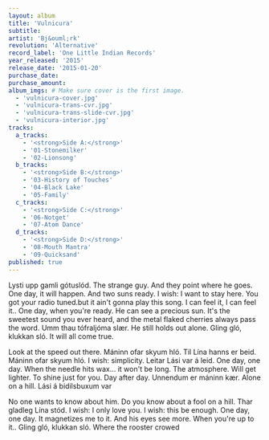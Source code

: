 ```yaml
---
layout: album
title: 'Vulnicura'
subtitle: 
artist: 'Bj&ouml;rk'
revolution: 'Alternative'
record_label: 'One Little Indian Records'
year_released: '2015'
release_date: '2015-01-20'
purchase_date: 
purchase_amount: 
album_imgs: # Make sure cover is the first image. 
  - 'vulnicura-cover.jpg'
  - 'vulnicura-trans-cvr.jpg'
  - 'vulnicura-trans-slide-cvr.jpg'
  - 'vulnicura-interior.jpg'
tracks:
  a_tracks:
    - '<strong>Side A:</strong>'
    - '01-Stonemilker'
    - '02-Lionsong'
  b_tracks:
    - '<strong>Side B:</strong>'
    - '03-History of Touches'
    - '04-Black Lake'
    - '05-Family'
  c_tracks:
    - '<strong>Side C:</strong>'
    - '06-Notget'
    - '07-Atom Dance'
  d_tracks:
    - '<strong>Side D:</strong>' 
    - '08-Mouth Mantra'
    - '09-Quicksand'
published: true
---
```


Lysti upp gamli gótuslód. The strange guy. And they point where he goes. One day, it will happen. And two suns ready. I wish: I want to stay here. You got your radio tuned.but it ain't gonna play this song. I can feel it, I can feel it.. One day, when you're ready. He can see a precious sun. It's the sweetest sound you ever heard, and the metal flaked cherries always pass the word. Umm thau tófraljóma slær. He still holds out alone. Gling gló, klukkan sló. It will all come true.

Look at the speed out there. Máninn ofar skyum hló. Til Lína hanns er beid. Máninn ofar skyum hló. I wish: simplicity. Leitar Lási var á leid. One day, one day. When the needle hits wax... it won't be long. The atmosphere. Will get lighter. To shine just for you. Day after day. Unnendum er máninn kær. Alone on a hill. Lási á bidilsbuxum var

No one wants to know about him. Do you know about a fool on a hill. Thar gladleg Lína stód. I wish: I only love you. I wish: this be enough. One day, one day. It magnetizes me to it. And his eyes see more. When you're up to it.. Gling gló, klukkan sló. Where the rooster crowed